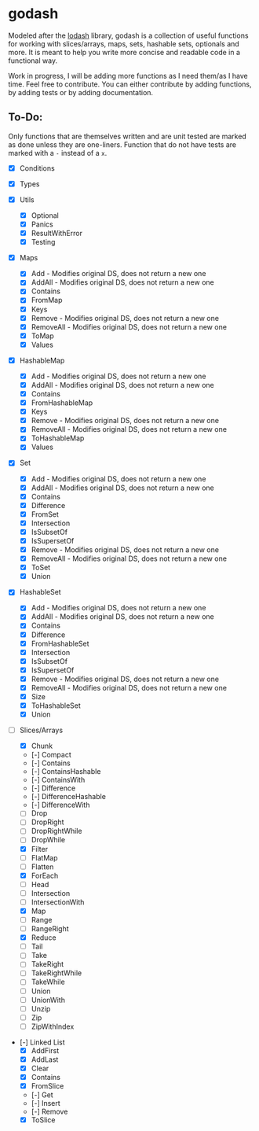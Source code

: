 # godash

Modeled after the [lodash](https://lodash.com/) library, godash is a collection of useful functions for working with
slices/arrays, maps, sets, hashable sets, optionals and more. It is meant to help you write more concise and readable
code in a functional way.

Work in progress, I will be adding more functions as I need them/as I have time.
Feel free to contribute. You can either contribute by adding functions, by adding tests or by adding documentation.

## To-Do:

Only functions that are themselves written and are unit tested are marked as done unless they are one-liners. Function 
that do not have tests are marked with a `-` instead of a `x`.

- [x] Conditions

- [x] Types

- [x] Utils
    - [x] Optional
    - [x] Panics
    - [x] ResultWithError
    - [x] Testing

- [x] Maps
    - [x] Add - Modifies original DS, does not return a new one
    - [x] AddAll - Modifies original DS, does not return a new one
    - [x] Contains
    - [x] FromMap
    - [x] Keys
    - [x] Remove - Modifies original DS, does not return a new one
    - [x] RemoveAll - Modifies original DS, does not return a new one 
    - [x] ToMap
    - [x] Values

- [x] HashableMap
    - [x] Add - Modifies original DS, does not return a new one
    - [x] AddAll - Modifies original DS, does not return a new one
    - [x] Contains
    - [x] FromHashableMap
    - [x] Keys
    - [x] Remove - Modifies original DS, does not return a new one
    - [x] RemoveAll - Modifies original DS, does not return a new one
    - [x] ToHashableMap
    - [x] Values

- [x] Set
    - [x] Add - Modifies original DS, does not return a new one
    - [x] AddAll - Modifies original DS, does not return a new one
    - [x] Contains
    - [x] Difference
    - [x] FromSet
    - [x] Intersection
    - [x] IsSubsetOf
    - [x] IsSupersetOf
    - [x] Remove - Modifies original DS, does not return a new one
    - [x] RemoveAll - Modifies original DS, does not return a new one
    - [x] ToSet
    - [x] Union

- [x] HashableSet
    - [x] Add - Modifies original DS, does not return a new one
    - [x] AddAll - Modifies original DS, does not return a new one
    - [x] Contains
    - [x] Difference
    - [x] FromHashableSet
    - [x] Intersection
    - [x] IsSubsetOf
    - [x] IsSupersetOf
    - [x] Remove - Modifies original DS, does not return a new one
    - [x] RemoveAll - Modifies original DS, does not return a new one
    - [x] Size
    - [x] ToHashableSet
    - [x] Union

- [ ] Slices/Arrays 
    - [x] Chunk
    - [-] Compact
    - [-] Contains
    - [-] ContainsHashable
    - [-] ContainsWith
    - [-] Difference
    - [-] DifferenceHashable
    - [-] DifferenceWith
    - [ ] Drop
    - [ ] DropRight
    - [ ] DropRightWhile
    - [ ] DropWhile
    - [x] Filter
    - [ ] FlatMap
    - [ ] Flatten
    - [x] ForEach
    - [ ] Head
    - [ ] Intersection
    - [ ] IntersectionWith
    - [x] Map
    - [ ] Range
    - [ ] RangeRight
    - [x] Reduce
    - [ ] Tail
    - [ ] Take
    - [ ] TakeRight
    - [ ] TakeRightWhile
    - [ ] TakeWhile
    - [ ] Union
    - [ ] UnionWith
    - [ ] Unzip
    - [ ] Zip
    - [ ] ZipWithIndex

- [-] Linked List
    - [x] AddFirst
    - [x] AddLast
    - [x] Clear
    - [x] Contains
    - [x] FromSlice
    - [-] Get
    - [-] Insert
    - [-] Remove
    - [x] ToSlice